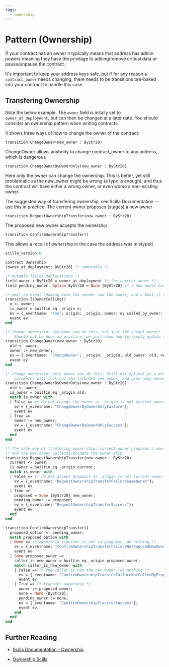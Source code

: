 ```yaml
---
tags:
  - ownership
---
```


# Pattern (Ownership)

If your contract has an owner it typically means that address has admin powers meaning they have the privilage to adding/remove critical data or pause/unpause the contract.

It's important to keep your address keys safe, but if for any reason a ```contract_owner``` needs changing, there needs to be transitions pre-baked into your contract to handle this case.

## Transfering Ownership

Note the below example. The ```owner``` field is initally set to ```owner_at_deployment```, but can then be changed at a later date. You should consider an ownership pattern when writing contracts.

It shows three ways of how to change the owner of the contract:

```transition ChangeOwner(new_owner : ByStr20)```

ChangeOwner allows anybody to change contract_owner to any address, which is dangerous

```transition ChangeOwnerByOwnerOnly(new_owner : ByStr20)```

Here only the owner can change the ownership. This is better, yet still problematic as the new_owner might be wrong (a typo is enough), and thus the contract will have either a wrong owner, or even worse a non-existing owner.

The suggested way of transfering ownership, see Scilla Documentation -- use this in practice.
The current owner proposes (stages) a new owner

```transition RequestOwnershipTransfer(new_owner : ByStr20)```

The proposed new owner accepts the ownership

```transition ConfirmOwnershipTransfer()```

This allows a recall of ownership in the case the address was mistyped.

```ocaml
scilla_version 0

contract Ownership
(owner_at_deployment: ByStr20) (* immutable *)

(* mutable fields declarations *)
field owner : ByStr20 = owner_at_deployment (* the current owner *)
field pending_owner: Option ByStr20 = None {ByStr20} (* a new owner has been proposed *)

(* emit an event showing both the sender and the owner, and a bool if they equal *)
transition IsOwnerCalling()
  o <- owner;
  is_owner = builtin eq _origin o;
  ev = {_eventname: "Foo"; origin: _origin; owner: o; called_by_owner: is_owner};
  event ev
end

(* change ownership: everyone can do this, not just the actual owner:
    Should not be done in practice, we just show how to simply update a field *)
transition ChangeOwner(new_owner : ByStr20)
  old <- owner;
  owner := new_owner;
  ev = {_eventname: "ChangeOwner"; _origin: _origin; old_owner: old; new_owner: new_owner};
  event ev
end

(* change ownership: only owner can do this: Still not optimal as a wrong
    parameter will lock out the intended new_owner, and give away owner_ship *)
transition ChangeOwnerByOwnerOnly(new_owner : ByStr20)
  old <- owner;
  is_owner = builtin eq _origin old;
  match is_owner with
  | False => (* do not change the owner as _origin is not current owner *)
    ev = {_eventname: "ChangeOwnerByOwnerOnlyFailure"};
    event ev
  | True =>
    owner := new_owner;
    ev = {_eventname: "ChangeOwnerByOwnerOnlySuccess"};
    event ev
  end
end

(* the safe way of tranfering owner ship: current owner proposes a new owner    *)
(* and the new onwer collects/accpets the owner ship                            *)
transition RequestOwnershipTransfer(new_owner : ByStr20)
  current <- owner;
  is_owner = builtin eq _origin current;
  match is_owner with
  | False => (* do not accept proposal as _origin is not current owner *)
    ev = {_eventname: "RequestOwnershipTransferFailureSameOwner"};
    event ev
  | True =>
    proposed = Some {ByStr20} new_owner;
    pending_owner := proposed;
    ev = {_eventname: "RequestOwnershipTransferSuccess"};
    event ev
  end
end

transition ConfirmOwnershipTransfer()
  proposed_option <- pending_owner;
  match proposed_option with
  | None => (* ownership transfer is not in-progress, do nothing *)
    ev = {_eventname: "ConfirmOwnershipTransferFailureNoProposedNewOwner"};
    event ev
  | Some proposed_owner =>
    caller_is_new_owner = builtin eq _origin proposed_owner;
    match caller_is_new_owner with
    | False => (* the caller is not the new owner, do nothing *)
      ev = {_eventname: "ConfirmOwnershipTransferFailureNotCalledByProposedNewOwner"};
      event ev
    | True => (* transfer ownership *)
      owner := proposed_owner;
      none = None {ByStr20};
      pending_owner := none;
      ev = {_eventname: "ConfirmOwnershipTransferSuccess"};
      event ev
    end
  end
end

```

## Further Reading

* [Scilla Documentation - Ownership](https://scilla.readthedocs.io/en/latest/scilla-tips-and-tricks.html?highlight=ownership#transfer-contract-ownership-1)

* [Ownership.Scilla](https://github.com/TheDrBee/oSCILLAtor/blob/079f2400cfa1e6fdc7a7b0449bd65406186a1f3e/contracts/Ownership.scilla)
